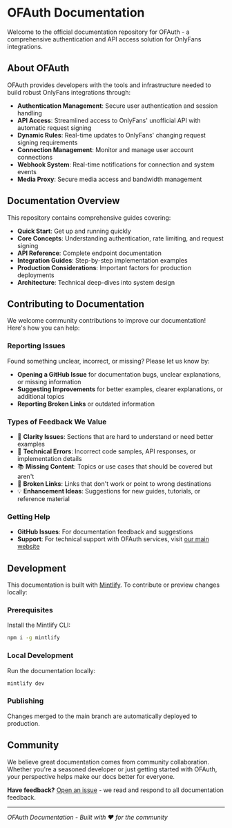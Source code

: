 # OFAuth Documentation

Welcome to the official documentation repository for OFAuth - a comprehensive authentication and API access solution for OnlyFans integrations.

## About OFAuth

OFAuth provides developers with the tools and infrastructure needed to build robust OnlyFans integrations through:

- **Authentication Management**: Secure user authentication and session handling
- **API Access**: Streamlined access to OnlyFans' unofficial API with automatic request signing
- **Dynamic Rules**: Real-time updates to OnlyFans' changing request signing requirements
- **Connection Management**: Monitor and manage user account connections
- **Webhook System**: Real-time notifications for connection and system events
- **Media Proxy**: Secure media access and bandwidth management

## Documentation Overview

This repository contains comprehensive guides covering:

- **Quick Start**: Get up and running quickly
- **Core Concepts**: Understanding authentication, rate limiting, and request signing
- **API Reference**: Complete endpoint documentation
- **Integration Guides**: Step-by-step implementation examples
- **Production Considerations**: Important factors for production deployments
- **Architecture**: Technical deep-dives into system design

## Contributing to Documentation

We welcome community contributions to improve our documentation! Here's how you can help:

### Reporting Issues

Found something unclear, incorrect, or missing? Please let us know by:

- **Opening a GitHub Issue** for documentation bugs, unclear explanations, or missing information
- **Suggesting Improvements** for better examples, clearer explanations, or additional topics
- **Reporting Broken Links** or outdated information

### Types of Feedback We Value

- 📝 **Clarity Issues**: Sections that are hard to understand or need better examples
- 🐛 **Technical Errors**: Incorrect code samples, API responses, or implementation details  
- 📚 **Missing Content**: Topics or use cases that should be covered but aren't
- 🔗 **Broken Links**: Links that don't work or point to wrong destinations
- 💡 **Enhancement Ideas**: Suggestions for new guides, tutorials, or reference material

### Getting Help

- **GitHub Issues**: For documentation feedback and suggestions
- **Support**: For technical support with OFAuth services, visit [our main website](https://ofauth.com)

## Development

This documentation is built with [Mintlify](https://mintlify.com). To contribute or preview changes locally:

### Prerequisites

Install the Mintlify CLI:
```bash
npm i -g mintlify
```

### Local Development

Run the documentation locally:
```bash
mintlify dev
```

### Publishing

Changes merged to the main branch are automatically deployed to production.

## Community

We believe great documentation comes from community collaboration. Whether you're a seasoned developer or just getting started with OFAuth, your perspective helps make our docs better for everyone.

**Have feedback?** [Open an issue](https://github.com/ofauth-org/public-docs/issues/new) - we read and respond to all documentation feedback.

---

*OFAuth Documentation - Built with ❤️ for the community*
